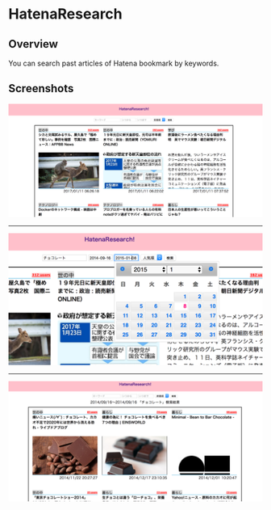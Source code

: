 # HatenaResearch

## Overview
You can search past articles of Hatena bookmark by keywords.

## Screenshots

![ScreenShot1](https://github.com/Miho26/hateblue/blob/master/imagesForReadme/%E3%82%B9%E3%82%AF%E3%83%AA%E3%83%BC%E3%83%B3%E3%82%B7%E3%83%A7%E3%83%83%E3%83%88%202017-01-11%2014.25.27.png)

--------

![Screenshot2](https://github.com/Miho26/hateblue/blob/master/imagesForReadme/%E3%82%B9%E3%82%AF%E3%83%AA%E3%83%BC%E3%83%B3%E3%82%B7%E3%83%A7%E3%83%83%E3%83%88%202017-01-11%2014.26.44.png)

--------

![Screenshot3](https://github.com/Miho26/hateblue/blob/master/imagesForReadme/%E3%82%B9%E3%82%AF%E3%83%AA%E3%83%BC%E3%83%B3%E3%82%B7%E3%83%A7%E3%83%83%E3%83%88%202017-01-11%2014.26.53.png)
